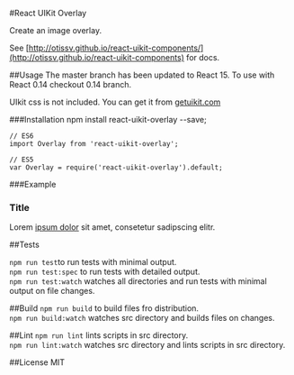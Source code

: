 #React UIKit Overlay

Create an image overlay.

See [http://otissv.github.io/react-uikit-components/](http://otissv.github.io/react-uikit-components) for docs.

##Usage
The master branch has been updated to React 15. To use with React 0.14 checkout 0.14 branch.

UIkit css is not included. You can get it from [getuikit.com](http://getuikit.com/)


###Installation
    npm install react-uikit-overlay --save;

    // ES6
    import Overlay from 'react-uikit-overlay';

    // ES5
    var Overlay = require('react-uikit-overlay').default;


###Example
    <Overlay width='300px' height='250px' src='docs/images/placeholder_600x400.svg' >
      <h3>Title</h3>
      <p>Lorem <a href="#">ipsum dolor</a> sit amet, consetetur sadipscing elitr.</p>
    </Overlay>



##Tests

`npm run test`to run tests with minimal output.  
`npm run test:spec` to run tests with detailed output.  
`npm run test:watch` watches all directories and run tests with minimal output on file changes.

##Build
`npm run build` to build files fro distribution.  
`npm run build:watch` watches src directory and builds files on changes.

##Lint
`npm run lint` lints scripts in src directory.  
`npm run lint:watch` watches src directory and lints scripts in src directory.

##License
MIT
